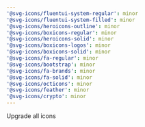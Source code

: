 ```yaml
---
'@svg-icons/fluentui-system-regular': minor
'@svg-icons/fluentui-system-filled': minor
'@svg-icons/heroicons-outline': minor
'@svg-icons/boxicons-regular': minor
'@svg-icons/heroicons-solid': minor
'@svg-icons/boxicons-logos': minor
'@svg-icons/boxicons-solid': minor
'@svg-icons/fa-regular': minor
'@svg-icons/bootstrap': minor
'@svg-icons/fa-brands': minor
'@svg-icons/fa-solid': minor
'@svg-icons/octicons': minor
'@svg-icons/feather': minor
'@svg-icons/crypto': minor
---
```


Upgrade all icons
